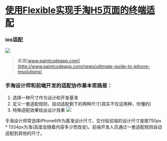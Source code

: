 # [使用Flexible实现手淘H5页面的终端适配](https://github.com/amfe/article/issues/17) 

### ios适配
![](https://camo.githubusercontent.com/0a4ba5a67f639a004a85b371d51d33a737e0f5c8/687474703a2f2f7777772e773363706c75732e636f6d2f73697465732f64656661756c742f66696c65732f626c6f67732f323031352f313531312f72656d2d31312e706e67)
> 来源[www.paintcodeapp.com](http://www.paintcodeapp.com/news/ultimate-guide-to-iphone-resolutions)

### 手淘设计师和前端开发的适配协作基本思路是：
1. 选择一种尺寸作为设计和开发基准
2. 定义一套适配规则，自动适配剩下的两种尺寸(其实不仅这两种，你懂的)
3. 特殊适配效果给出设计效果
![](https://camo.githubusercontent.com/8e69ed933a0eff873d4a2b3667461d1e3ec2d790/687474703a2f2f7777772e773363706c75732e636f6d2f73697465732f64656661756c742f66696c65732f626c6f67732f323031352f313531312f72656d2d362e6a7067)

手淘设计师常选择iPhone6作为基准设计尺寸，交付给前端的设计尺寸是按750px * 1334px为准(高度会随着内容多少而改变)。前端开发人员通过一套适配规则自动适配到其他的尺寸。  



